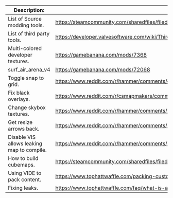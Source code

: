 
| Description:                               | Link(s):                                                                                           |
| ------------------------------------------ | -------------------------------------------------------------------------------------------------- |
| List of Source modding tools.              | https://steamcommunity.com/sharedfiles/filedetails/?id=3145444528                                  |
| List of third party tools.                 | https://developer.valvesoftware.com/wiki/Third_Party_Tools                                         |
| Multi-colored developer textures.          | https://gamebanana.com/mods/7368                                                                   |
| surf_air_arena_v4                          | https://gamebanana.com/mods/72068                                                                  |
| Toggle snap to grid.                       | https://www.reddit.com/r/hammer/comments/etvpqt/snap_to_grid_not_working/                          |
| Fix black overlays.                        | https://www.reddit.com/r/csmapmakers/comments/ar6vxk/overlays_appearing_black/                     |
| Change skybox textures.                    | https://www.reddit.com/r/hammer/comments/1gd8uj3/how_to_change_skybox_textures/                    |
| Get resize arrows back.                    | https://www.reddit.com/r/hammer/comments/13o640x/how_do_i_get_the_moveresizerotate_arrows_back_in/ |
| Disable VIS allows leaking map to compile. | https://www.reddit.com/r/hammer/comments/1cdwcav/command_failed_with_return_code_0x1/              |
| How to build cubemaps.                     | https://steamcommunity.com/sharedfiles/filedetails/?id=861820969                                   |
| Using VIDE to pack content.                | https://www.tophattwaffle.com/packing-custom-content-using-vide-in-steampipe/                      |
| Fixing leaks.                              | https://www.tophattwaffle.com/faq/what-is-a-leak-and-how-do-i-fix-it/                              |

